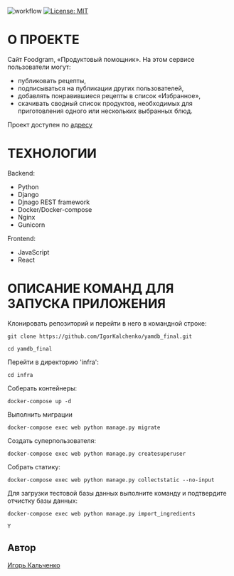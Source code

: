 ![workflow](https://github.com/IgorKalchenko/foodgram-project-react/actions/workflows/main.yml/badge.svg)
[![License: MIT](https://img.shields.io/badge/License-MIT-yellow.svg)](https://opensource.org/licenses/MIT)

# О ПРОЕКТЕ

Cайт Foodgram, «Продуктовый помощник». На этом сервисе пользователи могут:
* публиковать рецепты,
* подписываться на публикации других пользователей,
* добавлять понравившиеся рецепты в список «Избранное»,
* скачивать сводный список продуктов, необходимых для приготовления одного или нескольких выбранных блюд. 

Проект доступен по [адресу](http://51.250.110.182/)

# ТЕХНОЛОГИИ

Backend:

* Python
* Django
* Djnago REST framework
* Docker/Docker-compose
* Nginx
* Gunicorn

Frontend:

* JavaScript
* React

# ОПИСАНИЕ КОМАНД ДЛЯ ЗАПУСКА ПРИЛОЖЕНИЯ


Клонировать репозиторий и перейти в него в командной строке:

```
git clone https://github.com/IgorKalchenko/yamdb_final.git
```

```
cd yamdb_final
```
Перейти в директорию 'infra':

```
cd infra
```

Соберать контейнеры:

```
docker-compose up -d
```

Выполнить миграции

```
docker-compose exec web python manage.py migrate
```

Создать суперпользователя:

```
docker-compose exec web python manage.py createsuperuser
```

Собрать статику:

```
docker-compose exec web python manage.py collectstatic --no-input
```

Для загрузки тестовой базы данных выполните команду и подтвердите отчистку базы данных:

```
docker-compose exec web python manage.py import_ingredients
```

```
Y
```

## Автор

[Игорь Кальченко](https://github.com/IgorKalchenko)
